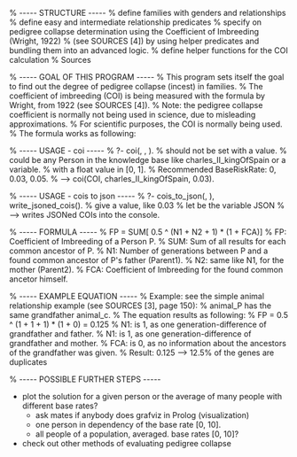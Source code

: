 % ----- STRUCTURE -----
% define families with genders and relationships
% define easy and intermediate relationship predicates
% specify on pedigree collapse determination using the Coefficient of Imbreeding (Wright, 1922) 
%   (see SOURCES [4]) by using helper predicates and bundling them into an advanced logic.
% define helper functions for the COI calculation
% Sources

% ----- GOAL OF THIS PROGRAM -----
% This program sets itself the goal to find out the degree of pedigree collapse (incest) in families.
% The coefficient of imbreeding (COI) is being measured with the formula by Wright, from 1922 (see SOURCES [4]).
% Note: the pedigree collapse coefficient is normally not being used in science, due to misleading approximations.
% For scientific purposes, the COI is normally being used.
% The formula works as following:

% ----- USAGE - coi -----
% ?- coi(<COI>, <Person>, <BaseRiskRate>).
% <COI> should not be set with a value.
% <Person> could be any Person in the knowledge base like charles_II_kingOfSpain or a variable.
% <BaseRiskRate> with a float value in [0, 1].
% Recommended BaseRiskRate: 0, 0.03, 0.05.
% --> coi(COI, charles_II_kingOfSpain, 0.03).

% ----- USAGE - cois to json -----
% ?- cois_to_json(<BaseRiskRate>, <JSON>), write_jsoned_cois(<JSON>).
% give <BaseRiskRate> a value, like 0.03
% let <JSON> be the variable JSON
% --> writes JSONed COIs into the console.

% ----- FORMULA -----
% FP = SUM[ 0.5 ^ (N1 + N2 + 1) * (1 + FCA)]
% FP: Coefficient of Imbreeding of a Person P.
% SUM: Sum of all results for each common ancestor of P.
% N1: Number of generations between P and a found common ancestor of P's father (Parent1).
% N2: same like N1, for the mother (Parent2).
% FCA: Coefficient of Imbreeding for the found common ancetor himself.

% ----- EXAMPLE EQUATION -----
% Example: see the simple animal relationship example (see SOURCES [3], page 150):
% animal_P has the same grandfather animal_c.
% The equation results as following:
% FP = 0.5 ^ (1 + 1 + 1) * (1 + 0) = 0.125
% N1: is 1, as one generation-difference of grandfather and father.
% N1: is 1, as one generation-difference of grandfather and mother.
% FCA: is 0, as no information about the ancestors of the grandfather was given.
% Result: 0.125 --> 12.5% of the genes are duplicates

% ----- POSSIBLE FURTHER STEPS -----
- plot the solution for a given person or the average of many people with different base rates?
  - ask mates if anybody does grafviz in Prolog (visualization)
  - one person in dependency of the base rate [0, 10].
  - all people of a population, averaged. base rates [0, 10]?
- check out other methods of evaluating pedigree collapse
